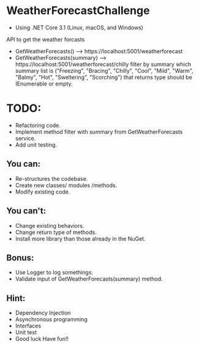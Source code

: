 # WeatherForecastChallenge

- Using .NET Core 3.1 (Linux, macOS, and Windows)

API to get the weather forcasts
 - GetWeatherForecasts() --> https://localhost:5001/weatherforecast
 - GetWeatherForecasts(summary) --> https://localhost:5001/weatherforecast/chilly
   filter by summary which summary list is ("Freezing", "Bracing", "Chilly", "Cool", "Mild", "Warm", "Balmy", "Hot", "Sweltering", "Scorching")
   that returns type should be IEnumerable<WeatherForecast> or empty.


# TODO:
- Refactoring code.
- Implement method filter with summary from GetWeatherForecasts service.
- Add unit testing.

## You can:
- Re-structures the codebase.
- Create new classes/ modules /methods.
- Modify existing code.

## You can't:
- Change existing behaviors.
- Change return type of methods.
- Install more library than those already in the NuGet.

## Bonus:
- Use Logger to log somethings.
- Validate input of GetWeatherForecasts(summary) method.

## Hint:
- Dependency Injection
- Asynchronous programming
- Interfaces
- Unit test
- Good luck Have fun!!
